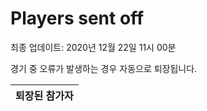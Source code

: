 # Players sent off
최종 업데이트: 2020년 12월 22일 11시 00분


경기 중 오류가 발생하는 경우 자동으로 퇴장됩니다.


| 퇴장된 참가자 |
|:---:|